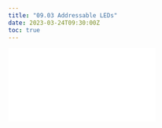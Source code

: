 ```yaml
---
title: "09.03 Addressable LEDs"
date: 2023-03-24T09:30:00Z
toc: true
---
```


![Link to included file content](../../../../electronics/addressable-leds.md)
